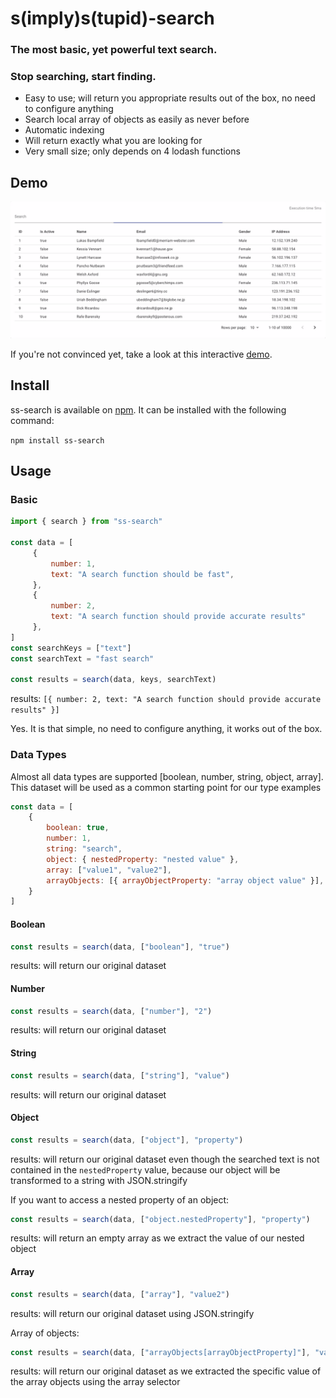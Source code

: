# s(imply)s(tupid)-search
### The most basic, yet powerful text search.
### Stop searching, start finding.

- Easy to use; will return you appropriate results out of the box, no need to configure anything
- Search local array of objects as easily as never before
- Automatic indexing
- Will return exactly what you are looking for
- Very small size; only depends on 4 lodash functions

## Demo

![](demo.gif)

If you're not convinced yet, take a look at this interactive
[demo](https://ss-search.netlify.app/). 

## Install
ss-search is available on [npm](https://www.npmjs.com/package/ss-search). It can be installed with the following command:

`npm install ss-search` 

## Usage

### Basic
```javascript
import { search } from "ss-search"

const data = [
     {
         number: 1,
         text: "A search function should be fast",
     },
     {
         number: 2,
         text: "A search function should provide accurate results"
     },
]
const searchKeys = ["text"] 
const searchText = "fast search"

const results = search(data, keys, searchText)
```
results: `[{ number: 2, text: "A search function should provide accurate results" }]`

Yes. It is that simple, no need to configure anything, it works out of the box.

### Data Types

Almost all data types are supported [boolean, number, string, object, array].
This dataset will be used as a common starting point for our type examples
```javascript
const data = [
    {
        boolean: true,
        number: 1,
        string: "search",
        object: { nestedProperty: "nested value" },
        array: ["value1", "value2"],
        arrayObjects: [{ arrayObjectProperty: "array object value" }],
    }
]
```

#### Boolean
```javascript
const results = search(data, ["boolean"], "true")
```
results: will return our original dataset

#### Number
```javascript
const results = search(data, ["number"], "2")
```
results: will return our original dataset

#### String
```javascript
const results = search(data, ["string"], "value")
```
results: will return our original dataset

#### Object
```javascript
const results = search(data, ["object"], "property")
```
results: will return our original dataset even though the searched text is not contained in the `nestedProperty` value, because our object will be transformed to a string with JSON.stringify


If you want to access a nested property of an object:
```javascript
const results = search(data, ["object.nestedProperty"], "property")
```
results: will return an empty array as we extract the value of our nested object

#### Array
```javascript
const results = search(data, ["array"], "value2")
```
results: will return our original dataset using JSON.stringify

Array of objects:
```javascript
const results = search(data, ["arrayObjects[arrayObjectProperty]"], "value object")
```
results: will return our original dataset as we extracted the specific value of the array objects using the array selector